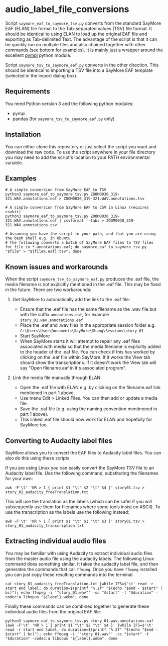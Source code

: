 # audio_label_file_conversions

Script `saymore_eaf_to_saymore_tsv.py` converts from the standard SayMore EAF (ELAN) file format to the Tab-separated values (TSV) file format. It should be identical to using ELAN to load up the original EAF file and exporting as Tab-delimited Text. The advantage of the script is that it can be quickly run on multiple files and also chained together with other commands (see bottom for examples). It is mainly just a wrapper around the excellent [pympi](https://github.com/dopefishh/pympi) python module. 

Script `saymore_tsv_to_saymore_eaf.py` converts in the other direction. This should be identical to importing a TSV file into a SayMore EAF template (selected in the import dialog box). 

## Requirements

You need Python version 3 and the following python modules:

- pympi
- pandas (for `saymore_tsv_to_saymore_eaf.py` only)

## Installation

You can either clone this repository or just select the script you want and download the raw code. To use the script anywhere in your file directory you may need to add the script's location to your PATH environmental variable. 

## Examples

```
# A simple conversion from SayMore EAF to TSV
python3 saymore_eaf_to_saymore_tsv.py ZOOM0030_319-321.WAV.annotations.eaf > ZOOM0030_319-321.WAV.annotations.tsv

# A simple conversion from SayMore EAF to CSV in Linux (requires csvkit)
python3 saymore_eaf_to_saymore_tsv.py ZOOM0030_319-321.WAV.annotations.eaf | csvformat --tabs > ZOOM0030_319-321.WAV.annotations.csv

# Assuming you have the script in your path, and that you are using the bash shell e.g. in Ubuntu
# the following converts a batch of SayMore EAF files to TSV files
for file in *.annotations.eaf; do saymore_eaf_to_saymore_tsv.py "$file" > "${file%.eaf}.tsv"; done  
```

## Known issues and workarounds
When the script `saymore_tsv_to_saymore_eaf.py` produces the .eaf file, the media filename is not explicitly mentioned in the .eaf file. This may be fixed in the future. There are two workarounds:

1. Get SayMore to automatically add the link to the .eaf file:
   - Ensure that the .eaf file has the same filename as the .wav file but with the suffix `annoations.eaf`, for example `story_01.wav.annotations.eaf`
   - Place the .eaf and .wav files in the appropriate session folder e.g. `C:\Users\User\Documents\SayMore\Shang\Sessions\story_01`
   - Start SayMore
   - When SayMore starts it will attempt to repair any .eaf files associated with media so that the media filename is explicitly added to the header of the .eaf file. You can check if this has worked by clicking on the .eaf file within SayMore. If it works the View tab should show the transcriptions. If it doesn't work the View tab will say "Open filename.eaf in it's associated program".

2. Link the media file manually through ELAN
   - Open the .eaf file with ELAN e.g. by clicking on the filename.eaf link mentioned in part 1 above.
   - Use menu Edit > Linked Files. You can then add or update a media file.
   - Save the .eaf file (e.g. using the naming convention mentinoned in part 1 above).
   - This linked .eaf file should now work for ELAN and hopefully for SayMore too. 

## Converting to Audacity label files
SayMore allows you to convert the EAF files to Audacity label files. You can also do this using these scripts.

If you are using Linux you can easily convert the SayMore TSV file to an Audacity label file. Use the following command, substituting the filenames for your own: 

```
awk -F'\t' 'NR > 1 { print $1 "\t" $2 "\t" $4 }' story01.tsv > story_01_audacity_freeTranslation.txt
```
This will use the translation as the labels (which can be safer if you will subsequently use them for filenames where some tools insist on ASCII). To use the transcription as the labels use the following instead:
```
awk -F'\t' 'NR > 1 { print $1 "\t" $2 "\t" $3 }' story01.tsv > story_01_audacity_transcription.txt
```

## Extracting individual audio files
You may be familiar with using Audacity to extract individual audio files from the master audio file using the audacity labels. The following Linux command does something similar. It takes the audacity label file, and then generates the commands that call `ffmpeg`. Once you have `ffmpeg` installed you can just copy these resulting commands into the terminal.

```
cat story_01_audacity_freeTranslation.txt |while IFS=$'\t' read -r start end label; do duration=$(printf "%.2f" "$(echo "$end - $start" | bc)"); echo ffmpeg -i '"story_01.wav"' -ss "$start" -t "$duration" -codec:a libopus "${label}.webm"; done
```

Finally these commands can be combined together to generate these individual audio files from the original EAF file:

```
python3 saymore_eaf_to_saymore_tsv.py story_01.wav.annotations.eaf |awk -F'\t' 'NR > 1 { print $1 "\t" $2 "\t" $4 }' |while IFS=$'\t' read -r start end label; do duration=$(printf "%.2f" "$(echo "$end - $start" | bc)"); echo ffmpeg -i '"story_01.wav"' -ss "$start" -t "$duration" -codec:a libopus "${label}.webm"; done
```
